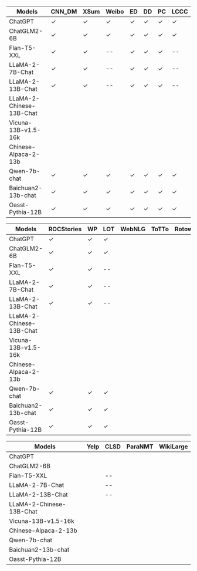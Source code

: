 | Models                   | CNN_DM       | XSum         | Weibo        | ED           | DD           | PC           | LCCC         |
| ------------------------ | ------------ | ------------ | ------------ | ------------ | ------------ | ------------ | ------------ |
| ChatGPT                  | $\checkmark$ | $\checkmark$ | $\checkmark$ | $\checkmark$ | $\checkmark$ | $\checkmark$ | $\checkmark$ |
| ChatGLM2-6B              | $\checkmark$ | $\checkmark$ | $\checkmark$ | $\checkmark$ | $\checkmark$ | $\checkmark$ | $\checkmark$ |
| Flan-T5-XXL              | $\checkmark$ | $\checkmark$ | --           | $\checkmark$ | $\checkmark$ | $\checkmark$ | --           |
| LLaMA-2-7B-Chat          | $\checkmark$ | $\checkmark$ | --           | $\checkmark$ | $\checkmark$ | $\checkmark$ | --           |
| LLaMA-2-13B-Chat         | $\checkmark$ | $\checkmark$ | --           | $\checkmark$ | $\checkmark$ | $\checkmark$ | --           |
| LLaMA-2-Chinese-13B-Chat |              |              |              |              |              |              |              |
| Vicuna-13B-v1.5-16k      |              |              |              |              |              |              |              |
| Chinese-Alpaca-2-13b     |              |              |              |              |              |              |              |
| Qwen-7b-chat             | $\checkmark$ | $\checkmark$ | $\checkmark$ | $\checkmark$ | $\checkmark$ | $\checkmark$ | $\checkmark$ |
| Baichuan2-13b-chat       | $\checkmark$ | $\checkmark$ | $\checkmark$ | $\checkmark$ | $\checkmark$ | $\checkmark$ | $\checkmark$ |
| Oasst-Pythia-12B         | $\checkmark$ | $\checkmark$ | $\checkmark$ | $\checkmark$ | $\checkmark$ | $\checkmark$ | $\checkmark$ |



| Models                   | ROCStories   | WP           | LOT          | WebNLG | ToTTo | Rotowire |
| ------------------------ | ------------ | ------------ | ------------ | ------ | ----- | -------- |
| ChatGPT                  | $\checkmark$ | $\checkmark$ | $\checkmark$ |        |       |          |
| ChatGLM2-6B              | $\checkmark$ | $\checkmark$ | $\checkmark$ |        |       |          |
| Flan-T5-XXL              | $\checkmark$ | $\checkmark$ | --           |        |       |          |
| LLaMA-2-7B-Chat          | $\checkmark$ | $\checkmark$ | --           |        |       |          |
| LLaMA-2-13B-Chat         | $\checkmark$ | $\checkmark$ | --           |        |       |          |
| LLaMA-2-Chinese-13B-Chat |              |              |              |        |       |          |
| Vicuna-13B-v1.5-16k      |              |              |              |        |       |          |
| Chinese-Alpaca-2-13b     |              |              |              |        |       |          |
| Qwen-7b-chat             | $\checkmark$ | $\checkmark$ | $\checkmark$ |        |       |          |
| Baichuan2-13b-chat       | $\checkmark$ | $\checkmark$ | $\checkmark$ |        |       |          |
| Oasst-Pythia-12B         | $\checkmark$ | $\checkmark$ | $\checkmark$ |        |       |          |



| Models                   | Yelp | CLSD | ParaNMT | WikiLarge |
| ------------------------ | ---- | ---- | ------- | --------- |
| ChatGPT                  |      |      |         |           |
| ChatGLM2-6B              |      |      |         |           |
| Flan-T5-XXL              |      | --   |         |           |
| LLaMA-2-7B-Chat          |      | --   |         |           |
| LLaMA-2-13B-Chat         |      | --   |         |           |
| LLaMA-2-Chinese-13B-Chat |      |      |         |           |
| Vicuna-13B-v1.5-16k      |      |      |         |           |
| Chinese-Alpaca-2-13b     |      |      |         |           |
| Qwen-7b-chat             |      |      |         |           |
| Baichuan2-13b-chat       |      |      |         |           |
| Oasst-Pythia-12B         |      |      |         |           |